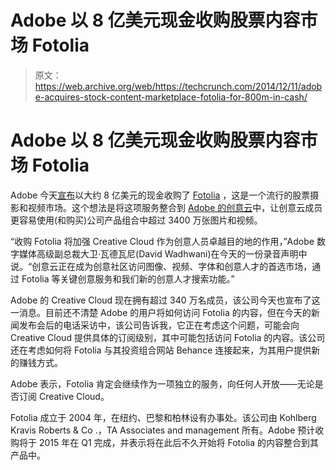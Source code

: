 # Adobe 以 8 亿美元现金收购股票内容市场 Fotolia 

> 原文：<https://web.archive.org/web/https://techcrunch.com/2014/12/11/adobe-acquires-stock-content-marketplace-fotolia-for-800m-in-cash/>

# Adobe 以 8 亿美元现金收购股票内容市场 Fotolia

Adobe 今天[宣布](https://web.archive.org/web/20221209204800/http://www.businesswire.com/news/home/20141211006335/en/Adobe-Acquire-Fotolia-Adds-Stock-Content-Marketplace#.VIoJ4VXF_85)以大约 8 亿美元的现金收购了 [Fotolia](https://web.archive.org/web/20221209204800/http://us.fotolia.com/) ，这是一个流行的股票摄影和视频市场。这个想法是将这项服务整合到 [Adobe 的创意云](https://web.archive.org/web/20221209204800/https://creative.adobe.com/)中，让创意云成员更容易使用(和购买)公司产品组合中超过 3400 万张图片和视频。

“收购 Fotolia 将加强 Creative Cloud 作为创意人员卓越目的地的作用，”Adobe 数字媒体高级副总裁大卫·瓦德瓦尼(David Wadhwani)在今天的一份录音声明中说。“创意云正在成为创意社区访问图像、视频、字体和创意人才的首选市场，通过 Fotolia 等关键创意服务和我们新的创意人才搜索功能。”

Adobe 的 Creative Cloud 现在拥有超过 340 万名成员，该公司今天也宣布了这一消息。目前还不清楚 Adobe 的用户将如何访问 Fotolia 的内容，但在今天的新闻发布会后的电话采访中，该公司告诉我，它正在考虑这个问题，可能会向 Creative Cloud 提供具体的订阅级别，其中可能包括访问 Fotolia 的内容。该公司还在考虑如何将 Fotolia 与其投资组合网站 Behance 连接起来，为其用户提供新的赚钱方式。

Adobe 表示，Fotolia 肯定会继续作为一项独立的服务，向任何人开放——无论是否订阅 Creative Cloud。

Fotolia 成立于 2004 年，在纽约、巴黎和柏林设有办事处。该公司由 Kohlberg Kravis Roberts & Co .，TA Associates and management 所有。Adobe 预计收购将于 2015 年在 Q1 完成，并表示将在此后不久开始将 Fotolia 的内容整合到其产品中。